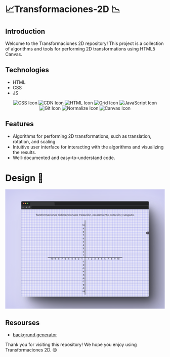 # 📈Transformaciones-2D 📉

 ## Introduction
Welcome to the Transformaciones 2D repository! This project is a collection of algorithms and tools for performing 2D transformations using HTML5 Canvas.

## Technologies


* HTML
* CSS
* JS

<!-- JavaScript Icon -->
<p align="center">
  <img src="https://img.shields.io/badge/-CSS-1572B6?style=for-the-badge&logo=css3&logoColor=white" alt="CSS Icon" />
   <img src="https://img.shields.io/badge/CDN-brightgreen?style=for-the-badge" alt="CDN Icon" />
  <img src="https://img.shields.io/badge/-HTML-E34F26?style=for-the-badge&logo=html5&logoColor=white" alt="HTML Icon" />
   <img src="https://img.shields.io/badge/-Flexbox-1572B6?style=for-the-badge&logo=css3&logoColor=white" alt="Grid Icon" />
  <img src="https://img.shields.io/badge/-JS-F7DF1E?style=for-the-badge&logo=javascript&logoColor=black" alt="JavaScript Icon" />
  <img src="https://img.shields.io/badge/-Git-F05032?style=for-the-badge&logo=git&logoColor=white" alt="Git Icon" />
  <img src="https://img.shields.io/badge/-Normalize-1572B6?style=for-the-badge&logo=css3&logoColor=white" alt="Normalize Icon" />
  <img src="https://img.shields.io/badge/-Canvas-FFD700?style=for-the-badge&logo=javascript&logoColor=black" alt="Canvas Icon" />

  
</p>

## Features
* Algorithms for performing 2D transformations, such as translation, rotation, and scaling.
* Intuitive user interface for interacting with the algorithms and visualizing the results.
* Well-documented and easy-to-understand code.

# Design 🎨
<p align="center">
  <img src="assets/2dTrasitionsMockup.png" alt="2d trasitions Mockup">
</p>


## Resourses

* [backgrund generator ](https://www.magicpattern.design/tools/css-backgrounds)

Thank you for visiting this repository! We hope you enjoy using Transformaciones 2D. 😊




 

